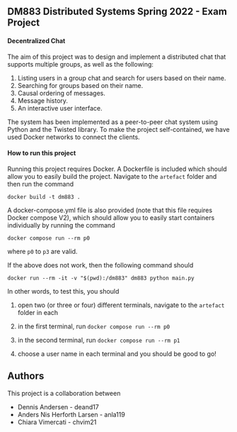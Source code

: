## DM883 Distributed Systems Spring 2022 - Exam Project

#### Decentralized Chat

The aim of this project was to design and implement a distributed chat that supports multiple groups, as well as the following:

1. Listing users in a group chat and search for users based on their name.
2. Searching for groups based on their name.
3. Causal ordering of messages.
4. Message history.
5. An interactive user interface.

The system has been implemented as a peer-to-peer chat system using Python and the Twisted library. To make the project self-contained, we have used Docker networks to connect the clients.

#### How to run this project

Running this project requires Docker. A Dockerfile is included which should allow you to easily build the project. Navigate to the `artefact` folder and then run the command

```docker build -t dm883 .```

A docker-compose.yml file is also provided (note that this file requires Docker compose V2), which should allow you to easily start containers individually by running the command

```docker compose run --rm p0```

where `p0` to `p3` are valid.

If the above does not work, then the following command should

```docker run --rm -it -v "$(pwd):/dm883" dm883 python main.py```

In other words, to test this, you should

1. open two (or three or four) different terminals, navigate to the `artefact` folder in each

2. in the first terminal, run `docker compose run --rm p0`

3. in the second terminal, run `docker compose run --rm p1`

4. choose a user name in each terminal and you should be good to go!

## Authors

This project is a collaboration between

- Dennis Andersen - deand17
- Anders Nis Herforth Larsen - anla119
- Chiara Vimercati - chvim21
